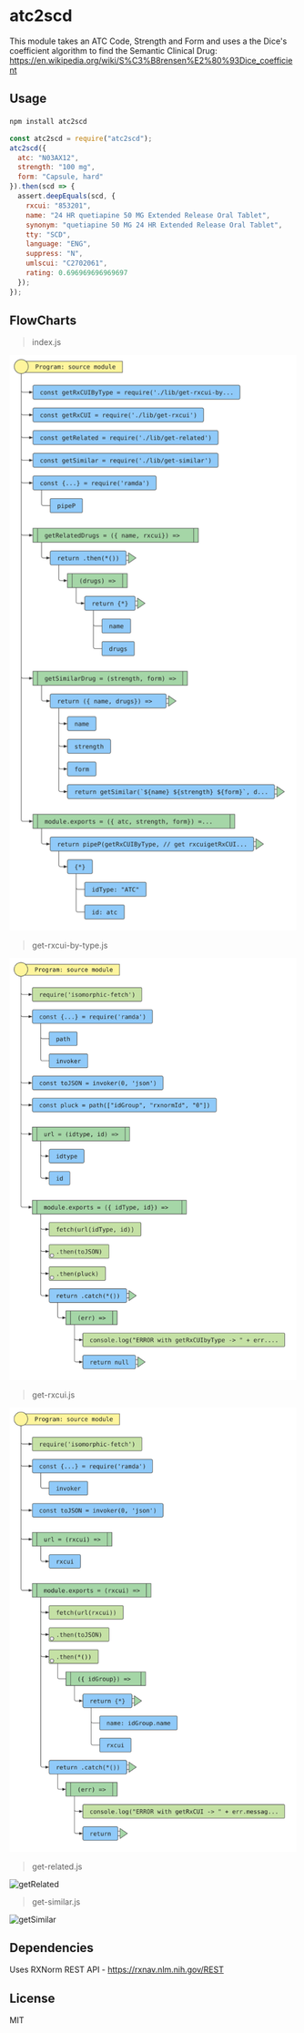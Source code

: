 # atc2scd

This module takes an ATC Code, Strength and Form and uses a the Dice's coefficient algorithm to find the Semantic Clinical Drug: https://en.wikipedia.org/wiki/S%C3%B8rensen%E2%80%93Dice_coefficient

## Usage

`npm install atc2scd`

```js
const atc2scd = require("atc2scd");
atc2scd({
  atc: "N03AX12",
  strength: "100 mg",
  form: "Capsule, hard"
}).then(scd => {
  assert.deepEquals(scd, {
    rxcui: "853201",
    name: "24 HR quetiapine 50 MG Extended Release Oral Tablet",
    synonym: "quetiapine 50 MG 24 HR Extended Release Oral Tablet",
    tty: "SCD",
    language: "ENG",
    suppress: "N",
    umlscui: "C2702061",
    rating: 0.696969696969697
  });
});
```

## FlowCharts

> index.js

![index](./index.js.svg)

> get-rxcui-by-type.js

![getRxCUIByType](./lib/get-rxcui-by-type.js.svg)

> get-rxcui.js

![getRxCUI](./lib/get-rxcui.js.svg)

> get-related.js

![getRelated]('./lib/get-related.js.svg')

> get-similar.js

![getSimilar]('./lib/get-similar.js.svg')

## Dependencies

Uses RXNorm REST API - https://rxnav.nlm.nih.gov/REST

## License

MIT
